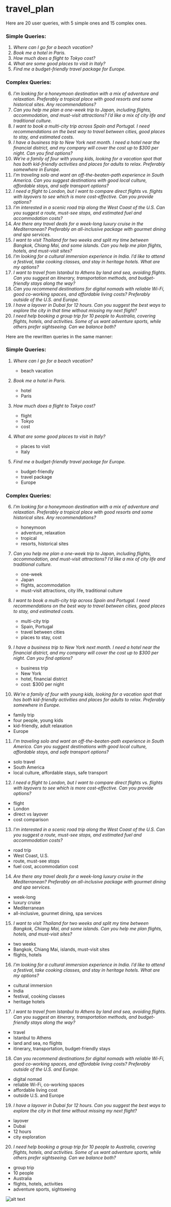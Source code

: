 # travel_plan
Here are 20 user queries, with 5 simple ones and 15 complex ones.  

### **Simple Queries:**  
1. *Where can I go for a beach vacation?*  
2. *Book me a hotel in Paris.*  
3. *How much does a flight to Tokyo cost?*  
4. *What are some good places to visit in Italy?*  
5. *Find me a budget-friendly travel package for Europe.*  

### **Complex Queries:**  
6. *I’m looking for a honeymoon destination with a mix of adventure and relaxation. Preferably a tropical place with good resorts and some historical sites. Any recommendations?*  
7. *Can you help me plan a one-week trip to Japan, including flights, accommodation, and must-visit attractions? I’d like a mix of city life and traditional culture.*  
8. *I want to book a multi-city trip across Spain and Portugal. I need recommendations on the best way to travel between cities, good places to stay, and estimated costs.*  
9. *I have a business trip to New York next month. I need a hotel near the financial district, and my company will cover the cost up to $300 per night. Can you find options?*  
10. *We’re a family of four with young kids, looking for a vacation spot that has both kid-friendly activities and places for adults to relax. Preferably somewhere in Europe.*  
11. *I’m traveling solo and want an off-the-beaten-path experience in South America. Can you suggest destinations with good local culture, affordable stays, and safe transport options?*  
12. *I need a flight to London, but I want to compare direct flights vs. flights with layovers to see which is more cost-effective. Can you provide options?*  
13. *I’m interested in a scenic road trip along the West Coast of the U.S. Can you suggest a route, must-see stops, and estimated fuel and accommodation costs?*  
14. *Are there any travel deals for a week-long luxury cruise in the Mediterranean? Preferably an all-inclusive package with gourmet dining and spa services.*  
15. *I want to visit Thailand for two weeks and split my time between Bangkok, Chiang Mai, and some islands. Can you help me plan flights, hotels, and must-visit sites?*  
16. *I’m looking for a cultural immersion experience in India. I’d like to attend a festival, take cooking classes, and stay in heritage hotels. What are my options?*  
17. *I want to travel from Istanbul to Athens by land and sea, avoiding flights. Can you suggest an itinerary, transportation methods, and budget-friendly stays along the way?*  
18. *Can you recommend destinations for digital nomads with reliable Wi-Fi, good co-working spaces, and affordable living costs? Preferably outside of the U.S. and Europe.*  
19. *I have a layover in Dubai for 12 hours. Can you suggest the best ways to explore the city in that time without missing my next flight?*  
20. *I need help booking a group trip for 10 people to Australia, covering flights, hotels, and activities. Some of us want adventure sports, while others prefer sightseeing. Can we balance both?*  

Here are the rewritten queries in the same manner:

### **Simple Queries:**  
1. *Where can I go for a beach vacation?*  
   - beach vacation  

2. *Book me a hotel in Paris.*  
   - hotel  
   - Paris  

3. *How much does a flight to Tokyo cost?*  
   - flight  
   - Tokyo  
   - cost  

4. *What are some good places to visit in Italy?*  
   - places to visit  
   - Italy  

5. *Find me a budget-friendly travel package for Europe.*  
   - budget-friendly  
   - travel package  
   - Europe  

### **Complex Queries:**  
6. *I’m looking for a honeymoon destination with a mix of adventure and relaxation. Preferably a tropical place with good resorts and some historical sites. Any recommendations?*  
   - honeymoon  
   - adventure, relaxation  
   - tropical  
   - resorts, historical sites  

7. *Can you help me plan a one-week trip to Japan, including flights, accommodation, and must-visit attractions? I’d like a mix of city life and traditional culture.*  
   - one-week  
   - Japan  
   - flights, accommodation  
   - must-visit attractions, city life, traditional culture  

8. *I want to book a multi-city trip across Spain and Portugal. I need recommendations on the best way to travel between cities, good places to stay, and estimated costs.*  
   - multi-city trip  
   - Spain, Portugal  
   - travel between cities  
   - places to stay, cost  

9. *I have a business trip to New York next month. I need a hotel near the financial district, and my company will cover the cost up to $300 per night. Can you find options?*  
   - business trip  
   - New York  
   - hotel, financial district  
   - cost: $300 per night  

10. *We’re a family of four with young kids, looking for a vacation spot that has both kid-friendly activities and places for adults to relax. Preferably somewhere in Europe.*  
   - family trip  
   - four people, young kids  
   - kid-friendly, adult relaxation  
   - Europe  

11. *I’m traveling solo and want an off-the-beaten-path experience in South America. Can you suggest destinations with good local culture, affordable stays, and safe transport options?*  
   - solo travel  
   - South America  
   - local culture, affordable stays, safe transport  

12. *I need a flight to London, but I want to compare direct flights vs. flights with layovers to see which is more cost-effective. Can you provide options?*  
   - flight  
   - London  
   - direct vs layover  
   - cost comparison  

13. *I’m interested in a scenic road trip along the West Coast of the U.S. Can you suggest a route, must-see stops, and estimated fuel and accommodation costs?*  
   - road trip  
   - West Coast, U.S.  
   - route, must-see stops  
   - fuel cost, accommodation cost  

14. *Are there any travel deals for a week-long luxury cruise in the Mediterranean? Preferably an all-inclusive package with gourmet dining and spa services.*  
   - week-long  
   - luxury cruise  
   - Mediterranean  
   - all-inclusive, gourmet dining, spa services  

15. *I want to visit Thailand for two weeks and split my time between Bangkok, Chiang Mai, and some islands. Can you help me plan flights, hotels, and must-visit sites?*  
   - two weeks  
   - Bangkok, Chiang Mai, islands, must-visit sites  
   - flights, hotels  

16. *I’m looking for a cultural immersion experience in India. I’d like to attend a festival, take cooking classes, and stay in heritage hotels. What are my options?*  
   - cultural immersion  
   - India  
   - festival, cooking classes  
   - heritage hotels  

17. *I want to travel from Istanbul to Athens by land and sea, avoiding flights. Can you suggest an itinerary, transportation methods, and budget-friendly stays along the way?*  
   - travel  
   - Istanbul to Athens  
   - land and sea, no flights  
   - itinerary, transportation, budget-friendly stays  

18. *Can you recommend destinations for digital nomads with reliable Wi-Fi, good co-working spaces, and affordable living costs? Preferably outside of the U.S. and Europe.*  
   - digital nomad  
   - reliable Wi-Fi, co-working spaces  
   - affordable living cost  
   - outside U.S. and Europe  

19. *I have a layover in Dubai for 12 hours. Can you suggest the best ways to explore the city in that time without missing my next flight?*  
   - layover  
   - Dubai  
   - 12 hours  
   - city exploration  

20. *I need help booking a group trip for 10 people to Australia, covering flights, hotels, and activities. Some of us want adventure sports, while others prefer sightseeing. Can we balance both?*  
   - group trip  
   - 10 people  
   - Australia  
   - flights, hotels, activities  
   - adventure sports, sightseeing  

![alt text](image.png)